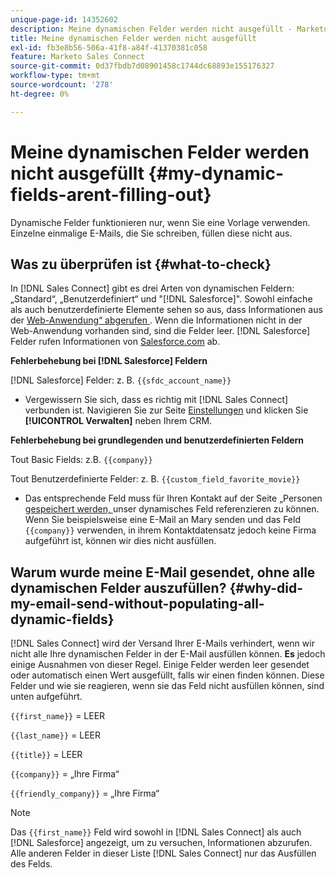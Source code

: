 ```yaml
---
unique-page-id: 14352602
description: Meine dynamischen Felder werden nicht ausgefüllt - Marketo-Dokumente - Produktdokumentation
title: Meine dynamischen Felder werden nicht ausgefüllt
exl-id: fb3e8b56-506a-41f8-a84f-41370381c058
feature: Marketo Sales Connect
source-git-commit: 0d37fbdb7d08901458c1744dc68893e155176327
workflow-type: tm+mt
source-wordcount: '278'
ht-degree: 0%

---
```


# Meine dynamischen Felder werden nicht ausgefüllt {#my-dynamic-fields-arent-filling-out}

Dynamische Felder funktionieren nur, wenn Sie eine Vorlage verwenden. Einzelne einmalige E-Mails, die Sie schreiben, füllen diese nicht aus.

## Was zu überprüfen ist {#what-to-check}

In [!DNL Sales Connect] gibt es drei Arten von dynamischen Feldern: „Standard“, „Benutzerdefiniert“ und &quot;[!DNL Salesforce]&quot;. Sowohl einfache als auch benutzerdefinierte Elemente sehen so aus, dass Informationen aus der [Web-Anwendung“ abgerufen ](https://toutapp.com/login). Wenn die Informationen nicht in der Web-Anwendung vorhanden sind, sind die Felder leer. [!DNL Salesforce] Felder rufen Informationen von [Salesforce.com](https://salesforce.com) ab.

**Fehlerbehebung bei [!DNL Salesforce] Feldern**

[!DNL Salesforce] Felder: z. B. `{{sfdc_account_name}}`

* Vergewissern Sie sich, dass es richtig mit [!DNL Sales Connect] verbunden ist. Navigieren Sie zur Seite [Einstellungen](https://toutapp.com/login) und klicken Sie **[!UICONTROL Verwalten]** neben Ihrem CRM.

**Fehlerbehebung bei grundlegenden und benutzerdefinierten Feldern**

Tout Basic Fields: z.B. `{{company}}`

Tout Benutzerdefinierte Felder: z. B. `{{custom_field_favorite_movie}}`

* Das entsprechende Feld muss für Ihren Kontakt auf der Seite „Personen[ gespeichert werden, ](https://toutapp.com/next#relationships) unser dynamisches Feld referenzieren zu können. Wenn Sie beispielsweise eine E-Mail an Mary senden und das Feld `{{company}}` verwenden, in ihrem Kontaktdatensatz jedoch keine Firma aufgeführt ist, können wir dies nicht ausfüllen.

## Warum wurde meine E-Mail gesendet, ohne alle dynamischen Felder auszufüllen? {#why-did-my-email-send-without-populating-all-dynamic-fields}

[!DNL Sales Connect] wird der Versand Ihrer E-Mails verhindert, wenn wir nicht alle Ihre dynamischen Felder in der E-Mail ausfüllen können. **Es** jedoch einige Ausnahmen von dieser Regel. Einige Felder werden leer gesendet oder automatisch einen Wert ausgefüllt, falls wir einen finden können. Diese Felder und wie sie reagieren, wenn sie das Feld nicht ausfüllen können, sind unten aufgeführt.

`{{first_name}}` = LEER

`{{last_name}}` = LEER

`{{title}}` = LEER

`{{company}}` = „Ihre Firma“

`{{friendly_company}}` = „Ihre Firma“

>[!NOTE]
>
>Das `{{first_name}}` Feld wird sowohl in [!DNL Sales Connect] als auch [!DNL Salesforce] angezeigt, um zu versuchen, Informationen abzurufen. Alle anderen Felder in dieser Liste [!DNL Sales Connect] nur das Ausfüllen des Felds.
